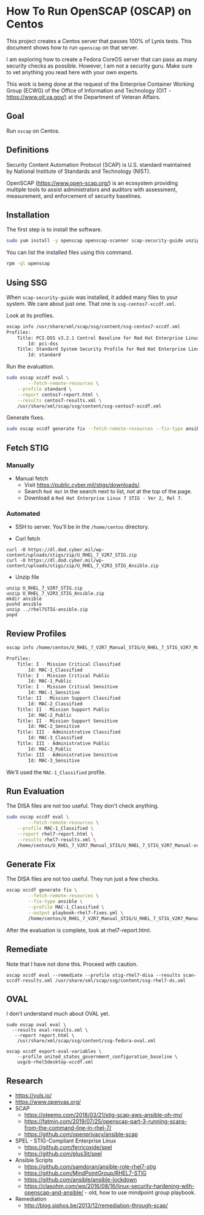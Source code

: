 # How To Run OpenSCAP (OSCAP) on Centos

This project creates a Centos server that passes 100% of Lynis tests. This document shows how to run `openscap` on that server.

I am exploring how to create a Fedora CoreOS server that can pass as many security checks as possible. However, I am not a security guru. Make sure to vet anything you read here with your own experts.

This work is being done at the request of the Enterprise Container Working Group (ECWG) of the Office of Information and Technology (OIT - https://www.oit.va.gov/) at the Department of Veteran Affairs.

## Goal

Run `oscap` on Centos.

## Definitions

Security Content Automation Protocol (SCAP) is U.S. standard maintained by National Institute of Standards and Technology (NIST).

OpenSCAP (https://www.open-scap.org/) is an ecosystem providing multiple tools to assist administrators and auditors with assessment, measurement, and enforcement of security baselines.

## Installation

The first step is to install the software.

```bash
sudo yum install -y openscap openscap-scanner scap-security-guide unzip
```

You can list the installed files using this command.

```bash
rpm -ql openscap
```

## Using SSG

When `scap-security-guide` was installed, it added many files to your system. We care about just one. That one is `ssg-centos7-xccdf.xml`.

Look at its profiles.

```bash
oscap info /usr/share/xml/scap/ssg/content/ssg-centos7-xccdf.xml
Profiles:
	Title: PCI-DSS v3.2.1 Control Baseline for Red Hat Enterprise Linux 7
		Id: pci-dss
	Title: Standard System Security Profile for Red Hat Enterprise Linux 7
		Id: standard
```

Run the evaluation.

```bash
sudo oscap xccdf eval \
		--fetch-remote-resources \
    --profile standard \
    --report centos7-report.html \
    --results centos7-results.xml \
    /usr/share/xml/scap/ssg/content/ssg-centos7-xccdf.xml
```

Generate fixes.

```bash
sudo oscap xccdf generate fix --fetch-remote-resources --fix-type ansible --profile standard --output playbook-centos7-fixes.yml /usr/share/xml/scap/ssg/content/ssg-centos7-xccdf.xml
```

## Fetch STIG

### Manually

* Manual fetch
	* Visit https://public.cyber.mil/stigs/downloads/.
	* Search `Red Hat` in the search next to list, not at the top of the page.
	* Download a `Red Hat Enterprise Linux 7 STIG - Ver 2, Rel 7`.

### Automated

* SSH to server. You'll be in the `/home/centos` directory.

* Curl fetch

```
curl -O https://dl.dod.cyber.mil/wp-content/uploads/stigs/zip/U_RHEL_7_V2R7_STIG.zip
curl -O https://dl.dod.cyber.mil/wp-content/uploads/stigs/zip/U_RHEL_7_V2R3_STIG_Ansible.zip
```

* Unzip file

```
unzip U_RHEL_7_V2R7_STIG.zip
unzip U_RHEL_7_V2R3_STIG_Ansible.zip
mkdir ansible
pushd ansible
unzip ../rhel7STIG-ansible.zip
popd
```

## Review Profiles

```bash
oscap info /home/centos/U_RHEL_7_V2R7_Manual_STIG/U_RHEL_7_STIG_V2R7_Manual-xccdf.xml | more

Profiles:
	Title: I - Mission Critical Classified
		Id: MAC-1_Classified
	Title: I - Mission Critical Public
		Id: MAC-1_Public
	Title: I - Mission Critical Sensitive
		Id: MAC-1_Sensitive
	Title: II - Mission Support Classified
		Id: MAC-2_Classified
	Title: II - Mission Support Public
		Id: MAC-2_Public
	Title: II - Mission Support Sensitive
		Id: MAC-2_Sensitive
	Title: III - Administrative Classified
		Id: MAC-3_Classified
	Title: III - Administrative Public
		Id: MAC-3_Public
	Title: III - Administrative Sensitive
		Id: MAC-3_Sensitive
```

We'll used the `MAC-1_Classified` profile.

## Run Evaluation

The DISA files are not too useful. They don't check anything.

```bash
sudo oscap xccdf eval \
		--fetch-remote-resources \
    --profile MAC-1_Classified \
    --report rhel7-report.html \
    --results rhel7-results.xml \
    /home/centos/U_RHEL_7_V2R7_Manual_STIG/U_RHEL_7_STIG_V2R7_Manual-xccdf.xml
```

## Generate Fix

The DISA files are not too useful. They run just a few checks.

```bash
oscap xccdf generate fix \
		--fetch-remote-resources \
		--fix-type ansible \
		--profile MAC-1_Classified \
		--output playbook-rhel7-fixes.yml \
		/home/centos/U_RHEL_7_V2R7_Manual_STIG/U_RHEL_7_STIG_V2R7_Manual-xccdf.xml
```

After the evaluation is complete, look at rhel7-report.html.

## Remediate

Note that I have not done this. Proceed with caution.

```
oscap xccdf eval --remediate --profile stig-rhel7-disa --results scan-sccdf-results.xml /usr/share/xml/scap/ssg/content/ssg-rhel7-ds.xml
```

## OVAL

I don't understand much about OVAL yet.

```
sudo oscap oval eval \
  --results oval-results.xml \
   --report report.html \
    /usr/share/xml/scap/ssg/content/ssg-fedora-oval.xml

oscap xccdf export-oval-variables \
    --profile united_states_government_configuration_baseline \
    usgcb-rhel5desktop-xccdf.xml
```

## Research

* https://vuls.io/
* https://www.openvas.org/
* SCAP
	* https://oteemo.com/2018/03/21/stig-scap-aws-ansible-oh-my/
	* https://fatmin.com/2019/07/25/openscap-part-3-running-scans-from-the-command-line-in-rhel-7/
	* https://github.com/openprivacy/ansible-scap
* SPEL - STIG-Compliant Enterprise Linux
	* https://github.com/ferricoxide/spel
	* https://github.com/plus3it/spel
* Ansible Scripts
	* https://github.com/samdoran/ansible-role-rhel7-stig
	* https://github.com/MindPointGroup/RHEL7-STIG
	* https://github.com/ansible/ansible-lockdown
	* https://clasohm.com/wp/2016/08/16/linux-security-hardening-with-openscap-and-ansible/ - old, how to use mindpoint group playbook.
* Remediation
	* http://blog.siphos.be/2013/12/remediation-through-scap/
